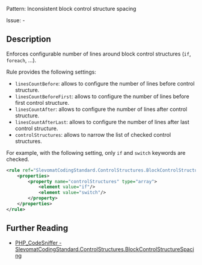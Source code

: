 Pattern: Inconsistent block control structure spacing

Issue: -

## Description

Enforces configurable number of lines around block control structures (`if`, `foreach`, ...).

Rule provides the following settings:

* `linesCountBefore`: allows to configure the number of lines before control structure.
* `linesCountBeforeFirst`: allows to configure the number of lines before first control structure.
* `linesCountAfter`: allows to configure the number of lines after control structure.
* `linesCountAfterLast`: allows to configure the number of lines after last control structure.
* `controlStructures`: allows to narrow the list of checked control structures.

For example, with the following setting, only `if` and `switch` keywords are checked.

```xml
<rule ref="SlevomatCodingStandard.ControlStructures.BlockControlStructureSpacing">
	<properties>
		<property name="controlStructures" type="array">
			<element value="if"/>
			<element value="switch"/>
		</property>
	</properties>
</rule>
```

## Further Reading

* [PHP_CodeSniffer - SlevomatCodingStandard.ControlStructures.BlockControlStructureSpacing](https://github.com/slevomat/coding-standard/blob/master/doc/control-structures.md#slevomatcodingstandardcontrolstructuresblockcontrolstructurespacing-)